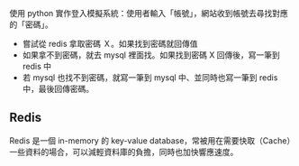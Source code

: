使用 python 實作登入模擬系統：使用者輸入「帳號」，網站收到帳號去尋找對應的「密碼」。
- 嘗試從 redis 拿取密碼 Ｘ。如果找到密碼就回傳值
- 如果拿不到密碼，就去 mysql 裡面找。如果找到密碼 X 回傳後，寫一筆到 redis 中
- 若 mysql 也找不到密碼，就寫一筆到 mysql 中、並同時也寫一筆到 redis 中，最後回傳密碼。

## Redis
Redis 是一個 in-memory 的 key-value database，常被用在需要快取（Cache）一些資料的場合，可以減輕資料庫的負擔，同時也加快響應速度。
